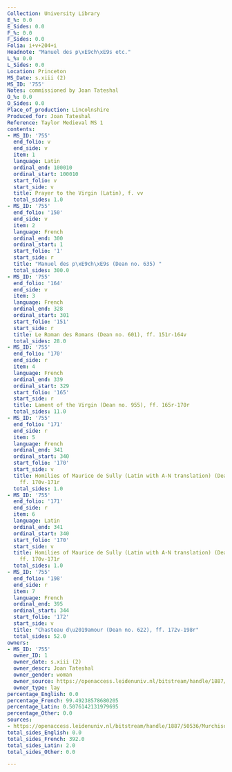 ```yaml
---
Collection: University Library
E_%: 0.0
E_Sides: 0.0
F_%: 0.0
F_Sides: 0.0
Folia: i+v+204+i
Headnote: "Manuel des p\xE9ch\xE9s etc."
L_%: 0.0
L_Sides: 0.0
Location: Princeton
MS_Date: s.xiii (2)
MS_ID: '755'
Notes: commissioned by Joan Tateshal
O_%: 0.0
O_Sides: 0.0
Place_of_production: Lincolnshire
Produced_for: Joan Tateshal
Reference: Taylor Medieval MS 1
contents:
- MS_ID: '755'
  end_folio: v
  end_side: v
  item: 1
  language: Latin
  ordinal_end: 100010
  ordinal_start: 100010
  start_folio: v
  start_side: v
  title: Prayer to the Virgin (Latin), f. vv
  total_sides: 1.0
- MS_ID: '755'
  end_folio: '150'
  end_side: v
  item: 2
  language: French
  ordinal_end: 300
  ordinal_start: 1
  start_folio: '1'
  start_side: r
  title: "Manuel des p\xE9ch\xE9s (Dean no. 635) "
  total_sides: 300.0
- MS_ID: '755'
  end_folio: '164'
  end_side: v
  item: 3
  language: French
  ordinal_end: 328
  ordinal_start: 301
  start_folio: '151'
  start_side: r
  title: Le Roman des Romans (Dean no. 601), ff. 151r-164v
  total_sides: 28.0
- MS_ID: '755'
  end_folio: '170'
  end_side: r
  item: 4
  language: French
  ordinal_end: 339
  ordinal_start: 329
  start_folio: '165'
  start_side: r
  title: Lament of the Virgin (Dean no. 955), ff. 165r-170r
  total_sides: 11.0
- MS_ID: '755'
  end_folio: '171'
  end_side: r
  item: 5
  language: French
  ordinal_end: 341
  ordinal_start: 340
  start_folio: '170'
  start_side: v
  title: Homilies of Maurice de Sully (Latin with A-N translation) (Dean no. 587),
    ff. 170v-171r
  total_sides: 1.0
- MS_ID: '755'
  end_folio: '171'
  end_side: r
  item: 6
  language: Latin
  ordinal_end: 341
  ordinal_start: 340
  start_folio: '170'
  start_side: v
  title: Homilies of Maurice de Sully (Latin with A-N translation) (Dean no. 587),
    ff. 170v-171r
  total_sides: 1.0
- MS_ID: '755'
  end_folio: '198'
  end_side: r
  item: 7
  language: French
  ordinal_end: 395
  ordinal_start: 344
  start_folio: '172'
  start_side: v
  title: "Chasteau d\u2019amour (Dean no. 622), ff. 172v-198r"
  total_sides: 52.0
owners:
- MS_ID: '755'
  owner_ID: 1
  owner_date: s.xiii (2)
  owner_descr: Joan Tateshal
  owner_gender: woman
  owner_source: https://openaccess.leidenuniv.nl/bitstream/handle/1887/50536/MurchisonPQ95_2W24424.pdf?sequence=1
  owner_type: lay
percentage_English: 0.0
percentage_French: 99.49238578680205
percentage_Latin: 0.5076142131979695
percentage_Other: 0.0
sources:
- https://openaccess.leidenuniv.nl/bitstream/handle/1887/50536/MurchisonPQ95_2W24424.pdf?sequence=1
total_sides_English: 0.0
total_sides_French: 392.0
total_sides_Latin: 2.0
total_sides_Other: 0.0

---
```

